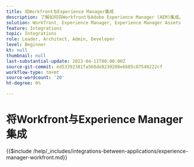 ```yaml
---
title: 将Workfront与Experience Manager集成
description: 了解如何将Workfront与Adobe Experience Manager (AEM)集成。
solution: Workfront, Experience Manager, Experience Manager Assets
feature: Integrations
topic: Integrations
role: Leader, Architect, Admin, Developer
level: Beginner
kt: null
thumbnail: null
last-substantial-update: 2023-04-11T00:00:00Z
source-git-commit: ed53392381fa568de8230288e6b85c87540222cf
workflow-type: tm+mt
source-wordcount: '20'
ht-degree: 0%

---
```



# 将Workfront与Experience Manager集成

{{$include /help/_includes/integrations-between-applications/experience-manager-workfront.md}}
